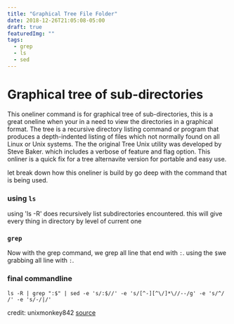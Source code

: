 ```yaml
---
title: "Graphical Tree File Folder"
date: 2018-12-26T21:05:08-05:00
draft: true
featuredImg: ""
tags: 
  - grep
  - ls
  - sed
---
```



#  Graphical tree of sub-directories

This oneliner command is for graphical tree of sub-directories, this is a great
oneline when your in a need to view the directories in a graphical format. The
tree is a recursive directory listing command or program that produces a
depth-indented listing of files which not normally found on all Linux or Unix
systems. The the original Tree Unix utility was developed by Steve Baker. which
includes a verbose of feature and flag option. This onliner is a quick fix for
a tree alternavite version for portable and easy use.

let break down how this oneliner is build by go deep with the command that is
being used.

### using `ls`

using 'ls -R' does recursively list subdirectories encountered. this will give
every thing in directory by level of current one

### `grep`

Now with the grep command, we grep all line that end with `:`. using the `$`we
grabbing all line with `:`. 


### final commandline

`ls -R | grep ":$" | sed -e 's/:$//' -e 's/[^-][^\/]*\//--/g' -e 's/^/ /' -e 's/-/|/'`

credit: unixmonkey842 [source](https://www.commandlinefu.com/commands/view/710/graphical-tree-of-sub-directories)

